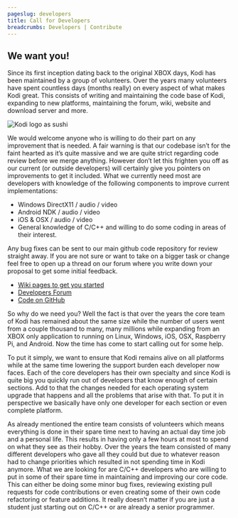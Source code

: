 ```yaml
---
pageslug: developers
title: Call for Developers
breadcrumbs: Developers | Contribute
---
```


## We want you!

Since its first inception dating back to the original XBOX days, Kodi has been maintained by a group of volunteers. Over the years many volunteers have spent countless days (months really) on every aspect of what makes Kodi great. This consists of writing and maintaining the code base of Kodi, expanding to new platforms, maintaining the forum, wiki, website and download server and more.

![Kodi logo as sushi](/images/kodi-wallpaper-32a-samfisher.webp)

We would welcome anyone who is willing to do their part on any improvement that is needed. A fair warning is that our codebase isn’t for the faint hearted as it’s quite massive and we are quite strict regarding code review before we merge anything. However don’t let this frighten you off as our current (or outside developers) will certainly give you pointers on improvements to get it included. What we currently need most are developers with knowledge of the following components to improve current implementations:

- Windows DirectX11 / audio / video
- Android NDK / audio / video
- iOS & OSX / audio / video
- General knowledge of C/C++ and willing to do some coding in areas of their interest.

Any bug fixes can be sent to our main github code repository for review straight away. If you are not sure or want to take on a bigger task or change feel free to open up a thread on our forum where you write down your proposal to get some initial feedback.

- [Wiki pages to get you started](https://kodi.wiki/view/Development)
- [Developers Forum](https://forum.kodi.tv/forumdisplay.php?fid=32)
- [Code on GitHub](https://github.com/xbmc/xbmc)

So why do we need you? Well the fact is that over the years the core team of Kodi has remained about the same size while the number of users went from a couple thousand to many, many millions while expanding from an XBOX only application to running on Linux, Windows, iOS, OSX, Raspberry Pi, and Android. Now the time has come to start calling out for some help.

To put it simply, we want to ensure that Kodi remains alive on all platforms while at the same time lowering the support burden each developer now faces. Each of the core developers has their own specialty and since Kodi is quite big you quickly run out of developers that know enough of certain sections. Add to that the changes needed for each operating system upgrade that happens and all the problems that arise with that. To put it in perspective we basically have only one developer for each section or even complete platform.

As already mentioned the entire team consists of volunteers which means everything is done in their spare time next to having an actual day time job and a personal life. This results in having only a few hours at most to spend on what they see as their hobby. Over the years the team consisted of many different developers who gave all they could but due to whatever reason had to change priorities which resulted in not spending time in Kodi anymore. What we are looking for are C/C++ developers who are willing to put in some of their spare time in maintaining and improving our core code. This can either be doing some minor bug fixes, reviewing existing pull requests for code contributions or even creating some of their own code refactoring or feature additions. It really doesn’t matter if you are just a student just starting out on C/C++ or are already a senior programmer.
